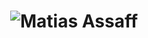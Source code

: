<h1 align="center">
  <img src="https://github.com/assaffmatias/assaffmatias/edit/main/name.svg" alt="Matias Assaff" />
</h1>

